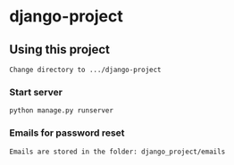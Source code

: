 # django-project

## Using this project
```
Change directory to .../django-project
```
### Start server
```
python manage.py runserver
```
### Emails for password reset
```
Emails are stored in the folder: django_project/emails
```
